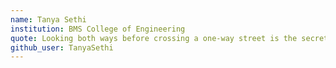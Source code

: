 ```yaml
---
name: Tanya Sethi
institution: BMS College of Engineering
quote: Looking both ways before crossing a one-way street is the secret to bug free programming
github_user: TanyaSethi
---
```

